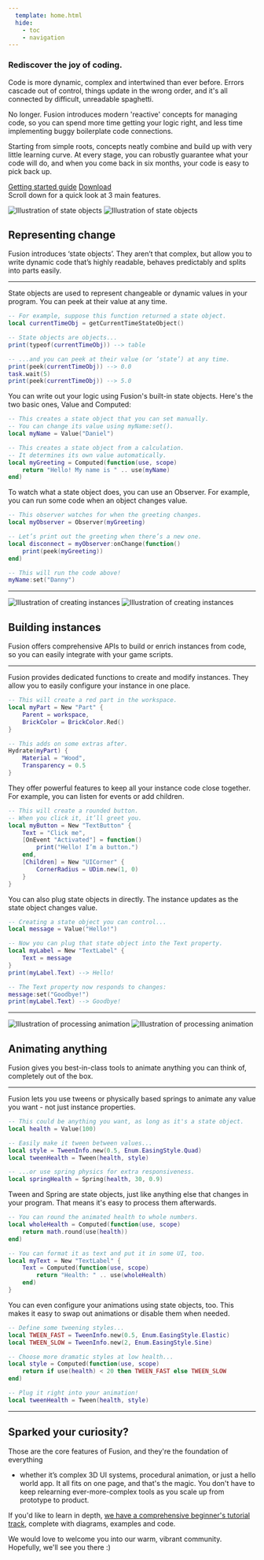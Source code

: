 ```yaml
---
  template: home.html
  hide:
    - toc
    - navigation
---
```








<div id="fusiondoc-home" markdown>
<section id="fusiondoc-home-main">
<section id="fusiondoc-home-main-inner">
<h1>Rediscover the joy of coding.</h1>
<p>
Code is more dynamic, complex and intertwined than ever before. Errors cascade
out of control, things update in the wrong order, and it's all connected by
difficult, unreadable spaghetti.
</p>
<p>
No longer. Fusion introduces modern 'reactive' concepts for managing code, so
you can spend more time getting your logic right, and less time implementing
buggy boilerplate code connections.
</p>
<p>
Starting from simple roots, concepts neatly combine and build up with very little
learning curve. At every stage, you can robustly guarantee what your code will
do, and when you come back in six months, your code is easy to pick back up.
</p>
<nav>
<a href="./tutorials">Getting started guide</a>
<a href="https://github.com/Elttob/Fusion/releases">Download</a>
</nav>
</section>
</section>

<aside id="fusiondoc-home-scroll">
Scroll down for a quick look at 3 main features.
</aside>

<section id="fusiondoc-home-belowfold" markdown>

![Illustration of state objects](assets/home/State-Light.svg#only-light)
![Illustration of state objects](assets/home/State-Dark.svg#only-dark)

<h2 class="first">Representing change</h2>

Fusion introduces ‘state objects’. They aren’t that complex, but allow you
to write dynamic code that’s highly readable, behaves predictably and splits
into parts easily.

-----

State objects are used to represent changeable or dynamic values in your
program. You can peek at their value at any time.

```Lua
-- For example, suppose this function returned a state object.
local currentTimeObj = getCurrentTimeStateObject()

-- State objects are objects...
print(typeof(currentTimeObj)) --> table

-- ...and you can peek at their value (or ‘state’) at any time.
print(peek(currentTimeObj)) --> 0.0
task.wait(5)
print(peek(currentTimeObj)) --> 5.0
```

You can write out your logic using Fusion's built-in state objects.
Here's the two basic ones, Value and Computed:

```Lua
-- This creates a state object that you can set manually.
-- You can change its value using myName:set().
local myName = Value("Daniel")

-- This creates a state object from a calculation.
-- It determines its own value automatically.
local myGreeting = Computed(function(use, scope)
	return "Hello! My name is " .. use(myName)
end)
```

To watch what a state object does, you can use an Observer.
For example, you can run some code when an object changes value.

```Lua
-- This observer watches for when the greeting changes.
local myObserver = Observer(myGreeting)

-- Let’s print out the greeting when there’s a new one.
local disconnect = myObserver:onChange(function()
	print(peek(myGreeting))
end)

-- This will run the code above!
myName:set("Danny")
```

-----

![Illustration of creating instances](assets/home/Instances-Light.svg#only-light)
![Illustration of creating instances](assets/home/Instances-Dark.svg#only-dark)

<h2 class="second">Building instances</h2>

Fusion offers comprehensive APIs to build or enrich instances from code, so
you can easily integrate with your game scripts.

-----

Fusion provides dedicated functions to create and modify instances. They allow
you to easily configure your instance in one place.

```Lua
-- This will create a red part in the workspace.
local myPart = New "Part" {
	Parent = workspace,
	BrickColor = BrickColor.Red()
}

-- This adds on some extras after.
Hydrate(myPart) {
	Material = "Wood",
	Transparency = 0.5
}
```

They offer powerful features to keep all your instance code close together. For
example, you can listen for events or add children.

```Lua
-- This will create a rounded button.
-- When you click it, it’ll greet you.
local myButton = New "TextButton" {
	Text = "Click me",
	[OnEvent "Activated"] = function()
		print("Hello! I’m a button.")
	end,
	[Children] = New "UICorner" {
		CornerRadius = UDim.new(1, 0)
	}
}
```

You can also plug state objects in directly. The instance updates as the state
object changes value.

```Lua
-- Creating a state object you can control...
local message = Value("Hello!")

-- Now you can plug that state object into the Text property.
local myLabel = New "TextLabel" {
	Text = message
}
print(myLabel.Text) --> Hello!

-- The Text property now responds to changes:
message:set("Goodbye!")
print(myLabel.Text) --> Goodbye!
```

-----

![Illustration of processing animation](assets/home/Animation-Light.svg#only-light)
![Illustration of processing animation](assets/home/Animation-Dark.svg#only-dark)

<h2 class="third">Animating anything</h2>

Fusion gives you best-in-class tools to animate anything you can think of,
completely out of the box.

-----

Fusion lets you use tweens or physically based springs to animate any value you
want - not just instance properties.

```Lua
-- This could be anything you want, as long as it's a state object.
local health = Value(100)

-- Easily make it tween between values...
local style = TweenInfo.new(0.5, Enum.EasingStyle.Quad)
local tweenHealth = Tween(health, style)

-- ...or use spring physics for extra responsiveness.
local springHealth = Spring(health, 30, 0.9)
```

Tween and Spring are state objects, just like anything else that changes in
your program. That means it's easy to process them afterwards.

```Lua
-- You can round the animated health to whole numbers.
local wholeHealth = Computed(function(use, scope)
	return math.round(use(health))
end)

-- You can format it as text and put it in some UI, too.
local myText = New "TextLabel" {
	Text = Computed(function(use, scope)
		return "Health: " .. use(wholeHealth)
	end)
}
```

You can even configure your animations using state objects, too. This makes it
easy to swap out animations or disable them when needed.

```Lua
-- Define some tweening styles...
local TWEEN_FAST = TweenInfo.new(0.5, Enum.EasingStyle.Elastic)
local TWEEN_SLOW = TweenInfo.new(2, Enum.EasingStyle.Sine)

-- Choose more dramatic styles at low health...
local style = Computed(function(use, scope)
	return if use(health) < 20 then TWEEN_FAST else TWEEN_SLOW
end)

-- Plug it right into your animation!
local tweenHealth = Tween(health, style)
```

-----

## Sparked your curiosity?

Those are the core features of Fusion, and they're the foundation of everything
- whether it’s complex 3D UI systems, procedural animation, or just a hello
world app. It all fits on one page, and that's the magic. You don't have to keep
relearning ever-more-complex tools as you scale up from prototype to product.

If you'd like to learn in depth, <a href="./tutorials">we have a comprehensive
beginner's tutorial track</a>, complete with diagrams, examples and code.

We would love to welcome you into our warm, vibrant community. Hopefully, we'll
see you there :)

</section>
</div>